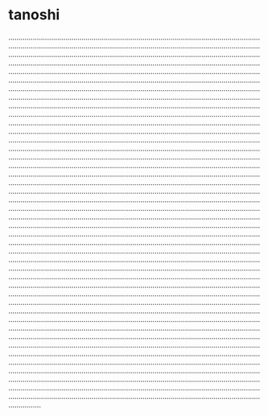 # tanoshi

....................................................................................................................................................................................................................................................................................................................................................................................................................................................................................................................................................................................................................................................................................................................................................................................................................................................................................................................................................................................................................................................................................................................................................................................................................................................................................................................................................................................................................................................................................................................................................................................................................................................................................................................................................................................................................................................................................................................................................................................................................................................................................................................................................................................................................................................................................................................................................................................................................................................................................................................................................................................................................................................................................................................................................................................................................................................................................................................................................................................................................................................................................................................................................................................................................................................................................................................................................................................................................................................................................................................................................................................................................................................................................................................................................................................................................................................................................................................................................................................................................................................................................................................................................................................................................................................................................................................................................................................................................................................................................................................................................................................................................................................................................................................................................................................................................................................................................................................................................................................................................................................................................................................................................................................................................................................................................................................................................................................................................................................................................................................................................................